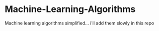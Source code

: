 # Machine-Learning-Algorithms
Machine learning algorithms simplified... i'll add them slowly in this repo
